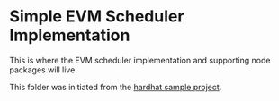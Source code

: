 # Simple EVM Scheduler Implementation

This is where the EVM scheduler implementation and supporting node packages will live.

This folder was initiated from the [hardhat sample project](https://hardhat.org/getting-started/#quick-start).